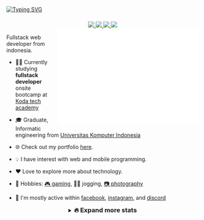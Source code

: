 <!--
**M16Yusuf/M16Yusuf** is a ✨ _special_ ✨ repository because its `README.md` (this file) appears on your GitHub profile. -->

<!-- [![banner](/img/bannergit-Manglayang.png)](https://linktr.ee/m16yusuf) -->

[![Typing SVG](https://readme-typing-svg.demolab.com?font=Fira+Code&size=24&pause=1000&width=435&lines=%F0%9F%91%8B+Hello%2C+I'm+Muhammad+Yusuf;%F0%9F%92%BB+Fullstack+Web+Developer)](https://linktr.ee/m16yusuf)

###

<div align="center">
<a href="https://www.linkedin.com/in/m16yusuf/" target="_blank">
<img src="https://img.shields.io/badge/LinkedIn-0077B5?style=for-the-badge&logo=linkedin&logoColor=white" >
</a>

<a href="https://www.instagram.com/M16Yusuf/" target="_blank">
<img src="https://img.shields.io/badge/Instagram-E4405F?style=for-the-badge&logo=Instagram&logoColor=white" >
</a>

<a href="https://twitter.com/M16Yusuf" target="_blank">
<img src="https://img.shields.io/badge/Twitter-0077b5?style=for-the-badge&logo=Twitter&logoColor=white" >
</a>

<a href="https://facebook.com/m16yusuff" target="_blank">
<img src="https://img.shields.io/badge/Facebook-1877F2?style=for-the-badge&logo=facebook&logoColor=white" >
</a>
</div>

<img src="/metrics.plugin.isocalendar.svg" align="right" width="370px">

Fullstack web developer from indonesia.

- 🧑‍💻 Currently studying **fullstack developer** onsite bootcamp at [Koda tech academy](https://www.instagram.com/kodacademy.id/)

- 🎓 Graduate, Informatic engineering from [Universitas Komputer Indonesia](https://www.instagram.com/unikom_official/)

- 🌐 Check out my portfolio [here](https://m16yusuf.vercel.app/).

- 💡 I have interest with web and mobile programming.

- ❤️ Love to explore more about technology.

- 💪 Hobbies: [🎮 gaming](https://www.youtube.com/@YushaaID/), 🏃‍♂️ jogging, [📷 photography](https://www.instagram.com/yushaa.photography/)

- 💬 I'm mostly active within [facebook](https://facebook.com/m16yusuff), [instagram](https://www.instagram.com/M16Yusuf/), and [discord](https://discord.com/users/315664173021528068)

<details align="center">
  <summary><h3 style="display:inline;">🔥 Expand more stats</h3></summary>

<!-- techstack -->
<div align="center">

## 🛠️ Tools and Languages that I use and study

![languange](https://skillicons.dev/icons?i=js,go,php,java,cpp,python)
![framework](https://skillicons.dev/icons?i=html,css,tailwind,bootstrap,react,nodejs,vite)
![tools](https://skillicons.dev/icons?i=postgres,mysql,docker,vscode,linux,arduino,git,figma,blender)

</div>

<!-- statistic -->
<div align="center">

## 📈 More stats

  <a href="https://github.com/m16yusuf/">
  <img loading="lazy" height="165em" src="https://streak-stats.demolab.com?user=m16yusuf&theme=dracula&hide_border=true&"/><br>
  <img loading="lazy" height="165em" src="https://github-readme-stats.vercel.app/api/top-langs/?username=m16yusuf&layout=compact&langs_count=10&theme=dracula&hide_border=true&"/>
  <img loading="lazy" height="165em" src="https://github-readme-stats.vercel.app/api?username=m16yusuf&show_icons=true&theme=dracula&include_all_commits=true&count_private=true&hide_border=true&"/> </a>
</div>

<div align="center">

## 🌐 Recent activity

<a href="https://discord.com/users/315664173021528068"> 
<img height="165em" src="https://lanyard.cnrad.dev/api/315664173021528068?hideBadges=false&idleMessage=currently%20offline%20...">
</a>
<a href="https://open.spotify.com/user/317neqyhvguhqivgdisjf5rvzgia" style="display:inline;"> <img  width="300em"  src="https://spotify-recently-played-readme.vercel.app/api?user=317neqyhvguhqivgdisjf5rvzgia&count=5" alt="Spotify recently played"/> </a>
</div>

</details>
